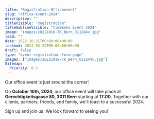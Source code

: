 ```yaml
---
title: "Registration Officeevent"
slug: "office-event-2024"
description: ""
titleVisible: "Registration"
titleSublineVisible: "tim&koko Event 2024"
image: "images/20221018-TK_Bern_0112@4x.jpg"
lead: ""
date: 2022-10-31T00:00:00+00:00
lastmod: 2024-08-24T00:00:00+00:00
draft: false
type: "event-registration-form-page"
images: ["images/20221018-TK_Bern_0112@4x.jpg"]
Sitemap:
  Priority: 0.3
---
```


Our office event is just around the corner!

On **October 10th, 2024**, our office event will take place at **Gerechtigkeitsgasse 80, 3011 Bern** starting at **17:00**. Together with our clients, partners, friends, and family, we'll toast to a successful 2024.

Sign up and join us. We look forward to seeing you!
